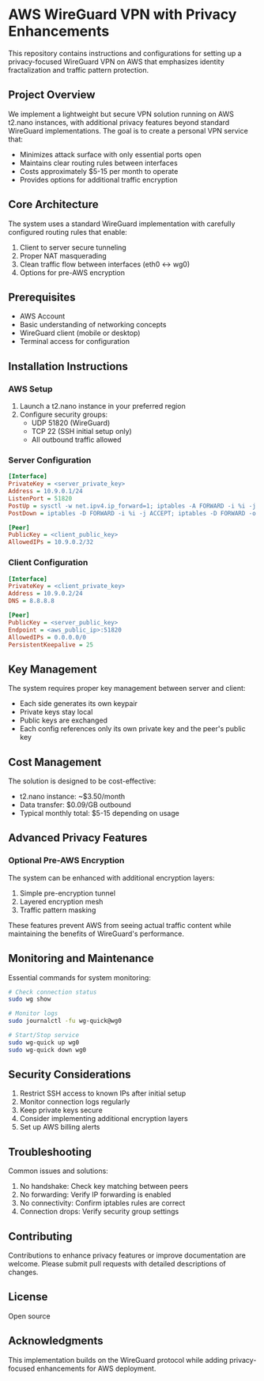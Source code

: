 # AWS WireGuard VPN with Privacy Enhancements

This repository contains instructions and configurations for setting up a privacy-focused WireGuard VPN on AWS that emphasizes identity fractalization and traffic pattern protection.

## Project Overview

We implement a lightweight but secure VPN solution running on AWS t2.nano instances, with additional privacy features beyond standard WireGuard implementations. The goal is to create a personal VPN service that:

- Minimizes attack surface with only essential ports open
- Maintains clear routing rules between interfaces
- Costs approximately $5-15 per month to operate
- Provides options for additional traffic encryption

## Core Architecture

The system uses a standard WireGuard implementation with carefully configured routing rules that enable:

1. Client to server secure tunneling
2. Proper NAT masquerading
3. Clean traffic flow between interfaces (eth0 ↔ wg0)
4. Options for pre-AWS encryption

## Prerequisites

- AWS Account
- Basic understanding of networking concepts
- WireGuard client (mobile or desktop)
- Terminal access for configuration

## Installation Instructions

### AWS Setup

1. Launch a t2.nano instance in your preferred region
2. Configure security groups:
   - UDP 51820 (WireGuard)
   - TCP 22 (SSH initial setup only)
   - All outbound traffic allowed

### Server Configuration

```ini
[Interface]
PrivateKey = <server_private_key>
Address = 10.9.0.1/24
ListenPort = 51820
PostUp = sysctl -w net.ipv4.ip_forward=1; iptables -A FORWARD -i %i -j ACCEPT; iptables -A FORWARD -o %i -j ACCEPT; iptables -t nat -A POSTROUTING -o eth0 -j MASQUERADE
PostDown = iptables -D FORWARD -i %i -j ACCEPT; iptables -D FORWARD -o %i -j ACCEPT; iptables -t nat -D POSTROUTING -o eth0 -j MASQUERADE

[Peer]
PublicKey = <client_public_key>
AllowedIPs = 10.9.0.2/32
```

### Client Configuration

```ini
[Interface]
PrivateKey = <client_private_key>
Address = 10.9.0.2/24
DNS = 8.8.8.8

[Peer]
PublicKey = <server_public_key>
Endpoint = <aws_public_ip>:51820
AllowedIPs = 0.0.0.0/0
PersistentKeepalive = 25
```

## Key Management

The system requires proper key management between server and client:
- Each side generates its own keypair
- Private keys stay local
- Public keys are exchanged
- Each config references only its own private key and the peer's public key

## Cost Management

The solution is designed to be cost-effective:
- t2.nano instance: ~$3.50/month
- Data transfer: $0.09/GB outbound
- Typical monthly total: $5-15 depending on usage

## Advanced Privacy Features

### Optional Pre-AWS Encryption
The system can be enhanced with additional encryption layers:
1. Simple pre-encryption tunnel
2. Layered encryption mesh
3. Traffic pattern masking

These features prevent AWS from seeing actual traffic content while maintaining the benefits of WireGuard's performance.

## Monitoring and Maintenance

Essential commands for system monitoring:
```bash
# Check connection status
sudo wg show

# Monitor logs
sudo journalctl -fu wg-quick@wg0

# Start/Stop service
sudo wg-quick up wg0
sudo wg-quick down wg0
```

## Security Considerations

1. Restrict SSH access to known IPs after initial setup
2. Monitor connection logs regularly
3. Keep private keys secure
4. Consider implementing additional encryption layers
5. Set up AWS billing alerts

## Troubleshooting

Common issues and solutions:
1. No handshake: Check key matching between peers
2. No forwarding: Verify IP forwarding is enabled
3. No connectivity: Confirm iptables rules are correct
4. Connection drops: Verify security group settings

## Contributing

Contributions to enhance privacy features or improve documentation are welcome. Please submit pull requests with detailed descriptions of changes.

## License

Open source

## Acknowledgments

This implementation builds on the WireGuard protocol while adding privacy-focused enhancements for AWS deployment.
